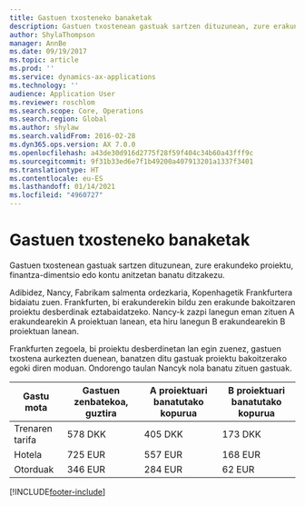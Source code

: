 ```yaml
---
title: Gastuen txosteneko banaketak
description: Gastuen txostenean gastuak sartzen dituzunean, zure erakundeko proiektu, pertsona juridiko edo kontu anitzetan banatu ditzakezu.
author: ShylaThompson
manager: AnnBe
ms.date: 09/19/2017
ms.topic: article
ms.prod: ''
ms.service: dynamics-ax-applications
ms.technology: ''
audience: Application User
ms.reviewer: roschlom
ms.search.scope: Core, Operations
ms.search.region: Global
ms.author: shylaw
ms.search.validFrom: 2016-02-28
ms.dyn365.ops.version: AX 7.0.0
ms.openlocfilehash: a43de30d916d2775f28f59f404c34b60a43fff9c
ms.sourcegitcommit: 9f31b33ed6e7f1b49200a407913201a1337f3401
ms.translationtype: HT
ms.contentlocale: eu-ES
ms.lasthandoff: 01/14/2021
ms.locfileid: "4960727"
---
```

# <a name="expense-report-distributions"></a>Gastuen txosteneko banaketak

Gastuen txostenean gastuak sartzen dituzunean, zure erakundeko proiektu, finantza-dimentsio edo kontu anitzetan banatu ditzakezu.

Adibidez, Nancy, Fabrikam salmenta ordezkaria, Kopenhagetik Frankfurtera bidaiatu zuen. Frankfurten, bi erakunderekin bildu zen erakunde bakoitzaren proiektu desberdinak eztabaidatzeko. Nancy-k zazpi lanegun eman zituen A erakundearekin A proiektuan lanean, eta hiru lanegun B erakundearekin B proiektuan lanean.

Frankfurten zegoela, bi proiektu desberdinetan lan egin zuenez, gastuen txostena aurkezten duenean, banatzen ditu gastuak proiektu bakoitzerako egoki diren moduan. Ondorengo taulan Nancyk nola banatu zituen gastuak.


| Gastu mota | Gastuen zenbatekoa, guztira|A proiektuari banatutako kopurua| B proiektuari banatutako kopurua |
|--------------|---------------------|-------------------------------|---------------------------------|
|Trenaren tarifa   |578 DKK              |405 DKK                        |173 DKK                          |
|Hotela         |725 EUR              |557 EUR                        |168 EUR                          |
|Otorduak         |346 EUR              |284 EUR                        |62 EUR                           |



[!INCLUDE[footer-include](../includes/footer-banner.md)]